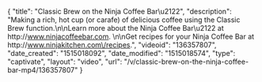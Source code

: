 {
    "title": "Classic Brew on the Ninja Coffee Bar\u2122",
    "description": "Making a rich, hot cup (or carafe) of delicious coffee using the Classic Brew function.\n\nLearn more about the Ninja Coffee Bar\u2122 at http:\/\/www.ninjacoffeebar.com. \n\nGet recipes for your Ninja Coffee Bar at http:\/\/www.ninjakitchen.com\/recipes.",
    "videoid": "136357807",
    "date_created": "1515018092",
    "date_modified": "1515018574",
    "type": "captivate",
    "layout": "video",
    "url": "\/v\/classic-brew-on-the-ninja-coffee-bar-mp4\/136357807"
}